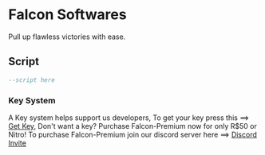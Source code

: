 # Falcon Softwares
Pull up flawless victories with ease.

## Script
```LUA
--script here
```

### Key System

A Key system helps support us developers, To get your key press this ==> [Get Key](https://roblox.com), Don't want a key? Purchase Falcon-Premium now for only R$50 or Nitro!
To purchase Falcon-Premium join our discord server here ==> [Discord Invite](https://discord.gg/EWgCdNkTWb)
